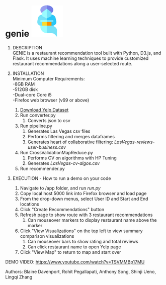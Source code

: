 # genie <img src="/genie_img.png" width="100" height="100">

1. DESCRIPTION<br>
GENIE is a restaurant recommendation tool built with Python, D3.js, and Flask. It uses machine learning techniques to provide customized restaurant recommendations along a user-selected route.
1. INSTALLATION<br/>
Minimum Computer Requirements:<br>
-8GB RAM<br>
-512GB disk<br>
-Dual-core Core i5<br>
-Firefox web browser (v69 or above)<br>
   1. [Download Yelp Dataset](https://www.yelp.com/dataset/download)
   1. Run converter.py
      1. Converts json to csv
   1. Run pipeline.py
      1. Generates Las Vegas csv files
      1. Performs filtering and merges dataframes
      1. Generates heart of collaborative filtering: *LasVegas-reviews-user-business.csv*
   1. Run CrossValidationMapReduce.py
      1. Performs CV on algorithms with HP Tuning
      1. Generates *LasVegas-cv-algos.csv*
   1. Run recommender.py

1. EXECUTION - How to run a demo on your code

   1. Navigate to /app folder, and run *run.py*
   1. Copy local host 5000 link into Firefox browser and load page
   1. From the drop-down menus, select User ID and Start and End locations
   1. Click "Create Recommendations" button
   1. Refresh page to show route with 3 restaurant recommendations
      1. Can mouseover markers to display restaurant name above the marker
   1. Click "View Visualizations" on the top left to view summary comparison visualizations
      1. Can mouseover bars to show rating and total reviews
      1. Can click restaurant name to open Yelp page
   1. Click "View Map" to return to map and start over

DEMO VIDEO: https://www.youtube.com/watch?v=TSVMMBp17MU

Authors: Blaine Davenport, Rohit Pegallapati, Anthony Song, Shinji Ueno, Lingqi Zhang
